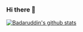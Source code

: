 ### Hi there 👋

<!--
**thebadaruddinshaikh/thebadaruddinshaikh** is a ✨ _special_ ✨ repository because its `README.md` (this file) appears on your GitHub profile.
Here are some ideas to get you started:

- 🔭 I’m currently working on ...
- 🌱 I’m currently learning ...
- 👯 I’m looking to collaborate on ...
- 🤔 I’m looking for help with ...
- 💬 Ask me about ...
- 📫 How to reach me: ...
- 😄 Pronouns: ...
- ⚡ Fun fact: ...
-->

[![Badaruddin's github stats](https://github-readme-stats.vercel.app/api?username=thebadaruddinshaikh&count_private=true)](https://github.com/anuraghazra/github-readme-stats)
